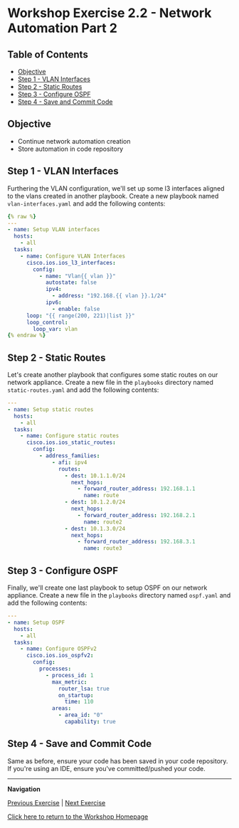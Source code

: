 # Workshop Exercise 2.2 - Network Automation Part 2

## Table of Contents

* [Objective](#objective)
* [Step 1 - VLAN Interfaces](#step-1---vlan-interfaces)
* [Step 2 - Static Routes](#step-2---static-routes)
* [Step 3 - Configure OSPF](#step-3---configure-ospf)
* [Step 4 - Save and Commit Code](#step-4---save-and-commit-code)

## Objective

* Continue network automation creation
* Store automation in code repository

## Step 1 - VLAN Interfaces
Furthering the VLAN configuration, we'll set up some l3 interfaces aligned to the vlans created in another playbook. Create a new playbook named `vlan-interfaces.yaml` and add the following contents:

```yaml
{% raw %}
---
- name: Setup VLAN interfaces
  hosts:
    - all
  tasks:
    - name: Configure VLAN Interfaces
      cisco.ios.ios_l3_interfaces:
        config:
          - name: "Vlan{{ vlan }}"
            autostate: false
            ipv4:
              - address: "192.168.{{ vlan }}.1/24"
            ipv6:
              - enable: false
      loop: "{{ range(200, 221)|list }}"
      loop_control:
        loop_var: vlan
{% endraw %}
```

## Step 2 - Static Routes
Let's create another playbook that configures some static routes on our network appliance. Create a new file in the `playbooks` directory named `static-routes.yaml` and add the following contents:

```yaml
---
- name: Setup static routes
  hosts:
    - all
  tasks:
    - name: Configure static routes
      cisco.ios.ios_static_routes:
        config:
          - address_families:
              - afi: ipv4
                routes:
                  - dest: 10.1.1.0/24
                    next_hops:
                      - forward_router_address: 192.168.1.1
                        name: route
                  - dest: 10.1.2.0/24
                    next_hops:
                      - forward_router_address: 192.168.2.1
                        name: route2
                  - dest: 10.1.3.0/24
                    next_hops:                       
                      - forward_router_address: 192.168.3.1
                        name: route3
```

## Step 3 - Configure OSPF
Finally, we'll create one last playbook to setup OSPF on our network appliance. Create a new file in the `playbooks` directory named `ospf.yaml` and add the following contents:

```yaml
---
- name: Setup OSPF
  hosts:
    - all
  tasks:
    - name: Configure OSPFv2
      cisco.ios.ios_ospfv2:
        config:
          processes:
            - process_id: 1
              max_metric:
                router_lsa: true
                on_startup:
                  time: 110
              areas:
                - area_id: "0"
                  capability: true
```

## Step 4 - Save and Commit Code
Same as before, ensure your code has been saved in your code repository. If you're using an IDE, ensure you've committed/pushed your code.

---
**Navigation**

[Previous Exercise](../2.1-network-automation-part-1/) | [Next Exercise](../3.1-controller-as-code/)

[Click here to return to the Workshop Homepage](../../README.md)
